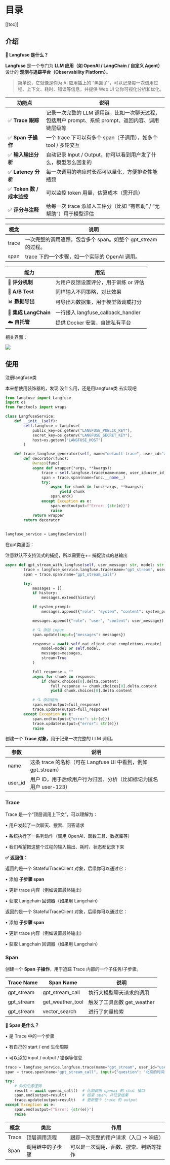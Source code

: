 # 目录
[[toc]]

## 介绍

**🧠 Langfuse 是什么？**

**Langfuse** 是一个专门为 **LLM 应用（如 OpenAI / LangChain / 自定义 Agent）** 设计的 **观测与追踪平台（Observability Platform）**。

> 简单说，它就像是你为 AI 应用插上的 “黑匣子”，可以记录每一次调用过程、上下文、耗时、错误等信息，并提供 Web UI 让你可视化分析和优化。
> 

| **功能点** | **说明** |
| --- | --- |
| ✅ **Trace 跟踪** | 记录一次完整的 LLM 调用链，比如一次聊天过程，包括用户 prompt、系统 prompt、返回内容、调用链层级等 |
| ✅ **Span 子操作** | 一个 trace 下可以有多个 span（子调用），如多个 tool / 多轮交互 |
| ✅ **输入输出分析** | 自动记录 Input / Output，你可以看到用户发了什么，模型怎么回复的 |
| ✅ **Latency 分析** | 每一次调用的响应时长都可以量化，方便排查性能瓶颈 |
| ✅ **Token 数 / 成本监控** | 可以监控 token 用量，估算成本（需开启） |
| ✅ **评分与注释** | 给每一次 trace 添加人工评分（比如 “有帮助” / “无帮助”）用于模型评估 |

| **概念** | **说明** |
| --- | --- |
| trace | 一次完整的调用追踪，包含多个 span。如整个 gpt_stream 的过程。 |
| span | trace 下的一个步骤，如一个实际的 OpenAI 调用。 |

| **能力** | **用法** |
| --- | --- |
| 🎯 **评分机制** | 为用户反馈设置评分，用于训练 or 评估 |
| 🧪 **A/B Test** | 同样输入不同策略，对比效果 |
| 📊 **数据导出** | 可导出为数据集，用于模型微调或打分 |
| 🧱 **集成 LangChain** | 一行接入 langfuse_callback_handler |
| ☁️ **自托管** | 提供 Docker 安装，自建私有平台 |

相关界面：

![](https://cdn.jsdelivr.net/gh/jacinli/image-hosting@main/notes/20250323234357046.png)

## 使用

注册langfuse类

本来想使用装饰器的，发现 没什么用，还是用langfuse类 去实现吧

```python
from langfuse import Langfuse
import os
from functools import wraps

class LangfuseService:
    def __init__(self):
        self.langfuse = Langfuse(
            public_key=os.getenv("LANGFUSE_PUBLIC_KEY"),
            secret_key=os.getenv("LANGFUSE_SECRET_KEY"),
            host=os.getenv("LANGFUSE_HOST")
        )

    def trace_langfuse_generator(self, name="default-trace", user_id="anonymous"):
        def decorator(func):
            @wraps(func)
            async def wrapper(*args, **kwargs):
                trace = self.langfuse.trace(name=name, user_id=user_id)
                span = trace.span(name=func.__name__)
                try:
                    async for chunk in func(*args, **kwargs):
                        yield chunk
                    span.end()
                except Exception as e:
                    span.end(output=f"Error: {str(e)}")
                    raise
            return wrapper
        return decorator
        
    
langfuse_service = LangfuseService()
```

在gpt类里面：

注意默认不支持流式的捕捉，所以需要在+= 捕捉流式的总输出

```python
async def gpt_stream_with_langfuse(self, user_message: str, model: str = None, history: list[dict] = [], system_prompt: str = ""):
        trace = langfuse_service.langfuse.trace(name="gpt_stream", user_id="user-123")
        span = trace.span(name="gpt_stream_call")

        try:
            messages = []
            if history:
                messages.extend(history)

            if system_prompt:
                messages.append({"role": "system", "content": system_prompt})

            messages.append({"role": "user", "content": user_message})

            # 🔍 添加 input
            span.update(input={"messages": messages})

            response = await self.oai_client.chat.completions.create(
                model=model or self.model,
                messages=messages,
                stream=True
            )

            full_response = ""
            async for chunk in response:
                if chunk.choices[0].delta.content:
                    full_response += chunk.choices[0].delta.content
                    yield chunk.choices[0].delta.content

            # 🔍 添加输出
            span.end(output=full_response)
            trace.update(output=full_response)
        except Exception as e:
            span.end(output={"error": str(e)})
            trace.update(output={"error": str(e)})
            raise
```

创建一个 **Trace 对象**，用于记录一次完整的 LLM 调用。

| **参数** | **说明** |
| --- | --- |
| name | 这条 trace 的名称（可在 Langfuse UI 中看到，例如 gpt_stream） |
| user_id | 用户 ID，用于后续用户行为归因、分析（比如标记为匿名用户 user-123） |

### Trace

Trace 是一个“顶层调用上下文”，可以理解为：

•	用户发起了一次聊天、搜索、问答请求

•	系统执行了一系列动作（调用 OpenAI、函数工具、数据库等）

•	我们希望把这整个过程的输入输出、耗时、状态都记录下来

**✅ 返回值：**

返回的是一个 StatefulTraceClient 对象，后续你可以通过它：

•	添加 **子步骤 span**

•	更新 trace 内容（例如设置最终输出）

•	获取 Langchain 回调器（如果用 Langchain）

返回的是一个 StatefulTraceClient 对象，后续你可以通过它：

•	添加 **子步骤 span**

•	更新 trace 内容（例如设置最终输出）

•	获取 Langchain 回调器（如果用 Langchain）

### Span

创建一个 **Span 子操作**，用于追踪 Trace 内部的一个子任务/子步骤。

| **Trace Name** | **Span Name** | **说明** |
| --- | --- | --- |
| gpt_stream | gpt_stream_call | 执行大模型聊天请求的调用 |
| gpt_stream | get_weather_tool | 触发了工具函数 get_weather |
| gpt_stream | vector_search | 进行了向量检索 |

**📘 Span 是什么？**

•	是 Trace 中的一个步骤

•	有自己的 start / end 生命周期

•	可以添加 input / output / 错误等信息

```python
trace = langfuse_service.langfuse.trace(name="gpt_stream", user_id="user-123")
span = trace.span(name="gpt_stream_call", input={"question": "北京的时间是多少？"})

try:
    # 你的业务逻辑
    result = await openai_call()  # 比如调用 openai 的 chat 接口
    span.end(output=result)       # 结束 span，并记录结果
    trace.update(output=result)   # 更新整个 trace 的 output
except Exception as e:
    span.end(output=f"Error: {str(e)}")
    raise
```

| **概念** | **类比** | **作用** |
| --- | --- | --- |
| Trace | 顶层调用流程 | 跟踪一次完整的用户请求（入口 -> 响应） |
| Span | 调用链中的子步骤 | 可以是一次调用、函数、搜索、判断等操作 |